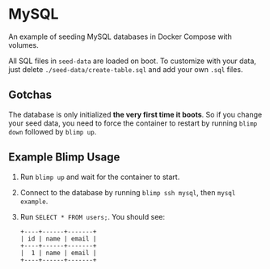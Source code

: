 # MySQL

An example of seeding MySQL databases in Docker Compose with volumes.

All SQL files in `seed-data` are loaded on boot. To customize with your data,
just delete `./seed-data/create-table.sql` and add your own `.sql` files.

## Gotchas

The database is only initialized **the very first time it boots**. So
if you change your seed data, you need to force the container to restart by
running `blimp down` followed by `blimp up`.

## Example Blimp Usage

1. Run `blimp up` and wait for the container to start.

1. Connect to the database by running `blimp ssh mysql`, then `mysql example`.

1. Run `SELECT * FROM users;`. You should see:

    ```
    +----+------+-------+
    | id | name | email |
    +----+------+-------+
    |  1 | name | email |
    +----+------+-------+
    ```
